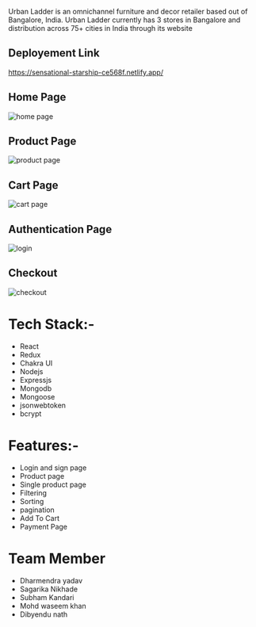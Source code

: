 Urban Ladder is an omnichannel furniture and decor retailer based out of Bangalore, India. Urban Ladder currently has 3 stores in Bangalore and distribution across 75+ cities in India through its website

## Deployement Link
https://sensational-starship-ce568f.netlify.app/


## Home Page

![home page](https://github.com/Dharam-103/furniture/assets/110045723/3eae1fdc-3bbc-4fae-8ef1-3d7746f49ddf)

## Product Page

![product page](https://github.com/Dharam-103/furniture/assets/110045723/ef633bfa-07c1-456c-8ece-dfc78b8201fd)

## Cart Page

![cart  page](https://github.com/Dharam-103/furniture/assets/110045723/0162bf22-8694-438f-b5ce-b83058aa432a)

## Authentication Page

![login](https://github.com/Dharam-103/furniture/assets/110045723/a6dc32c9-32e8-4e92-b035-d535861ecf6f)

## Checkout

![checkout](https://github.com/Dharam-103/furniture/assets/110045723/e959b622-8e96-41d9-b155-0bc369f4ad7b)




<h1 align="left">Tech Stack:-</h1>
<ul>
  <li>React</li>
   <li>Redux</li>
   <li>Chakra UI</li>
   <li>Nodejs</li>
   <li>Expressjs</li>
   <li>Mongodb</li>
   <li>Mongoose</li>
   <li>jsonwebtoken</li>
   <li>bcrypt</li>
</ul>

<h1 align="left">Features:-</h1>
<ul>
  <li>Login and sign page</li>
   <li>Product page</li>
   <li>Single product page</li>
   <li>Filtering</li>
   <li>Sorting</li>
   <li>pagination</li>
     <li>Add To Cart</li>
   <li>Payment Page</li>
</ul>


<h1 align="left">Team Member</h1>
<ul>
   <li>Dharmendra yadav</li>
   <li>Sagarika Nikhade</li>
   <li>Subham Kandari</li>
   <li>Mohd waseem khan</li>
   <li>Dibyendu nath</li>
</ul>





